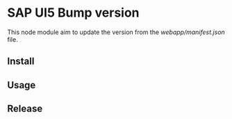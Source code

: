 # SAP UI5 Bump version
This node module aim to update the version from the *webapp/manifest.json* file.

## Install

## Usage

## Release
